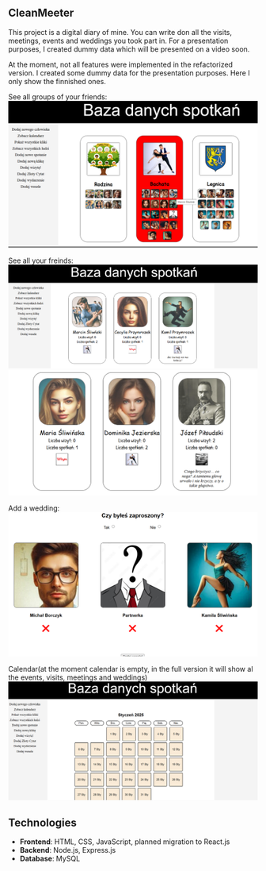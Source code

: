 ## CleanMeeter

This project is  a digital diary of mine. You can write don all the visits, meetings, events and weddings you took part in.
For a presentation purposes, I created dummy data which will be presented on a video soon.

At the moment, not all features were implemented in the refactorized version. I created some dummy data for the presentation purposes. Here I only show the finnished ones.

See all groups of your friends:
![alt text](all_cliques.png)

See all your freinds:
![alt text](all_humans1.png)
![alt text](all_humans2.png)

Add a wedding:
![alt text](add_wedding.png)

Calendar(at the moment calendar is empty, in the full version it will show al the events, visits, meetings and weddings)
![alt text](calendar.png)

## Technologies
- **Frontend**: HTML, CSS, JavaScript, planned migration to React.js
- **Backend**: Node.js, Express.js
- **Database**: MySQL
